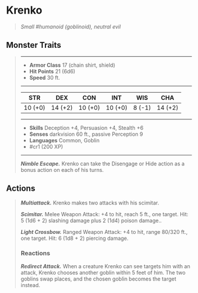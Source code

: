 # Krenko
>*Small #humanoid (goblinoid), neutral evil*
## Monster Traits
>___
>- **Armor Class** 17 (chain shirt, shield)
>- **Hit Points** 21 (6d6)
>- **Speed** 30 ft.
>___
>|STR|DEX|CON|INT|WIS|CHA|
>|:---:|:---:|:---:|:---:|:---:|:---:|
>|10 (+0)|14 (+2)|10 (+0)|10 (+0)|8 (-1)|14 (+2)|
>___
>- **Skills** Deception +4, Persuasion +4, Stealth +6
>- **Senses** darkvision 60 ft., passive Perception 9
>- **Languages** Common, Goblin
>- #cr1 (200 XP)
>___
>***Nimble Escape.*** Krenko can take the Disengage or Hide action as a bonus action on each of his turns.  
>
## Actions
>***Multiattack.*** Krenko makes two attacks with his scimitar.  
>
>***Scimitar.*** Melee Weapon Attack: +4 to hit, reach 5 ft., one target. Hit: 5 (1d6 + 2) slashing damage plus 2 (1d4) poison damage..  
>
>***Light Crossbow.*** Ranged Weapon Attack: +4 to hit, range 80/320 ft., one target. Hit: 6 (1d8 + 2) piercing damage.  
>
>### Reactions
>***Redirect Attack.*** When a creature Krenko can see targets him with an attack, Krenko chooses another goblin within 5 feet of him. The two goblins swap places, and the chosen goblin becomes the target instead.